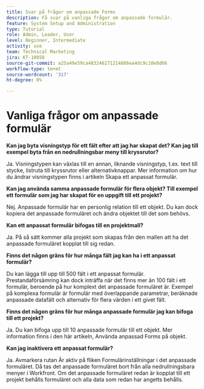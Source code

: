 ```yaml
---
title: Svar på frågor om anpassade Forms
description: Få svar på vanliga frågor om anpassade formulär.
feature: System Setup and Administration
type: Tutorial
role: Admin, Leader, User
level: Beginner, Intermediate
activity: use
team: Technical Marketing
jira: KT-10058
source-git-commit: a25a49e59ca483246271214886ea4dc9c10e8d66
workflow-type: tm+mt
source-wordcount: '317'
ht-degree: 0%

---
```


# Vanliga frågor om anpassade formulär

**Kan jag byta visningstyp för ett fält efter att jag har skapat det? Kan jag till exempel byta från en nedrullningsbar meny till kryssrutor?**

Ja. Visningstypen kan växlas till en annan, liknande visningstyp, t.ex. text till stycke, listruta till kryssrutor eller alternativknappar. Mer information om hur du ändrar visningstypen finns i artikeln Skapa ett anpassat formulär.


**Kan jag använda samma anpassade formulär för flera objekt? Till exempel ett formulär som jag har skapat för en uppgift till ett projekt?**

Nej. Anpassade formulär har en personlig relation till ett objekt. Du kan dock kopiera det anpassade formuläret och ändra objektet till det som behövs.


**Kan ett anpassat formulär bifogas till en projektmall?**

Ja. På så sätt kommer alla projekt som skapas från den mallen att ha det anpassade formuläret kopplat till sig redan.


**Finns det någon gräns för hur många fält jag kan ha i ett anpassat formulär?**

Du kan lägga till upp till 500 fält i ett anpassat formulär. Prestandaförsämring kan dock inträffa när det finns mer än 100 fält i ett formulär, beroende på hur komplext det anpassade formuläret är. Exempel på komplexa formulär är formulär med överlappande parametrar, beräknade anpassade datafält och alternativ för flera värden i ett givet fält.


**Finns det någon gräns för hur många anpassade formulär jag kan bifoga till ett projekt?**

Ja. Du kan bifoga upp till 10 anpassade formulär till ett objekt. Mer information finns i den här artikeln, Använda anpassad Forms på objekt.


**Kan jag inaktivera ett anpassat formulär?**

Ja. Avmarkera rutan Är aktiv på fliken Formulärinställningar i det anpassade formuläret. Då tas det anpassade formuläret bort från alla nedrullningsbara menyer i Workfront. Om det anpassade formuläret redan är kopplat till ett projekt behålls formuläret och alla data som redan har angetts behålls.
